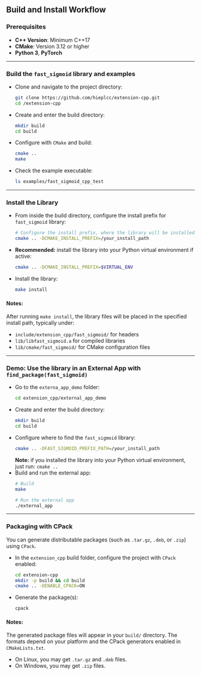 ## Build and Install Workflow
### Prerequisites

- **C++ Version**: Minimum C++17 
- **CMake**: Version 3.12 or higher
- **Python 3**, **PyTorch**
---
### Build the `fast_sigmoid` library and examples
- Clone and navigate to the project directory:
    ```bash
    git clone https://github.com/hieplcc/extension-cpp.git
    cd /extension-cpp
    ```
- Create and enter the build directory:
    ```bash
    mkdir build
    cd build
    ```
- Configure with `CMake` and build:
    ```bash
    cmake ..
    make
    ```
- Check the example executable:
    ```bash
    ls examples/fast_sigmoid_cpp_test
    ```

---

### Install the Library
- From inside the build directory, configure the install prefix for `fast_sigmoid` library:
    ```bash
    # Configure the install prefix, where the library will be installed.
    cmake .. -DCMAKE_INSTALL_PREFIX=/your_install_path
    ```
- **Recommended:** install the library into your Python virtual environment if active:
    ```bash
    cmake .. -DCMAKE_INSTALL_PREFIX=$VIRTUAL_ENV
    ```
- Install the library:
    ```bash
    make install
    ```
#### Notes:
 After running `make install`, the library files will be placed in the specified install path, typically under:
- `include/extension_cpp/fast_sigmoid/` for headers
- `lib/libfast_sigmoid.a` for compiled libraries
- `lib/cmake/fast_sigmoid/` for CMake configuration files

---

### Demo: Use the library in an External App with `find_package(fast_sigmoid)`
- Go to the `externa_app_demo` folder:
    ```bash
    cd extension_cpp/external_app_demo
    ```
- Create and enter the build directory:
    ```bash
    mkdir build
    cd build
    ```
- Configure where to find the `fast_sigmoid` library:
    ```bash
    cmake .. -DFAST_SIGMOID_PREFIX_PATH=/your_install_path
    ```
    **Note:** if you installed the library into your Python virtual environment, just run: `cmake ..`
-  Build and run the external app:
    ```bash
    # Build
    make

    # Run the external app
    ./external_app
    ```
---

### Packaging with CPack

You can generate distributable packages (such as `.tar.gz`, `.deb`, or `.zip`) using `CPack`.
- In the `extension_cpp` build folder, configure the project with `CPack` enabled:
   ```bash
   cd extension-cpp
   mkdir -p build && cd build
   cmake .. -DENABLE_CPACK=ON
   ```
- Generate the package(s):
   ```bash
   cpack
   ```
#### Notes:
The generated package files will appear in your `build/` directory. The formats depend on your platform and the CPack generators enabled in `CMakeLists.txt`.
- On Linux, you may get `.tar.gz` and `.deb` files.
- On Windows, you may get `.zip` files.
